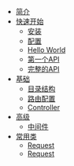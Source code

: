 <!-- docs/_sidebar.md -->

* [简介](/)
* [快速开始]()
    * [安装](start/install.md "安装 Coder PHP Framework")
    * [配置](start/config.md "配置 Coder PHP Framework")
    * [Hello World](start/hello.md "Hello world！")
    * [第一个API](start/api.md "编写自己第一个API！")
    * [完整的API](start/fullapi.md "编写一个完整的API！")
* [基础]()
    * [目录结构](basic/directory.md "目录结构")
    * [路由配置](basic/route.md "路由配置")
    * [Controller](basic/controller.md "控制器")
* [高级]()
    * [中间件](advanced/middleware.md "中间件")
* [常用类]()
    * [Request](class/request.md "请求类")
    * [Request](class/response.md "响应类")
